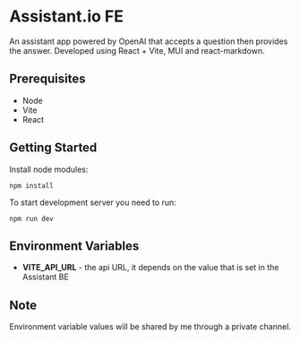 # Assistant.io FE

An assistant app powered by OpenAI that accepts a question then provides the answer. Developed using React + Vite, MUI and react-markdown.


## Prerequisites
-  Node
-  Vite
-  React

## Getting Started
Install node modules:
```
npm install
```

To start development server you need to run:
```
npm run dev
```

## Environment Variables

-  **VITE_API_URL** - the api URL, it depends on the value that is set in the Assistant BE


## Note
Environment variable values will be shared by me through a private channel.
